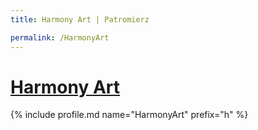 ```yaml
---
title: Harmony Art | Patromierz

permalink: /HarmonyArt
---
```


# [Harmony Art](https://patronite.pl/HarmonyArt)

{% include profile.md name="HarmonyArt" prefix="h" %}
